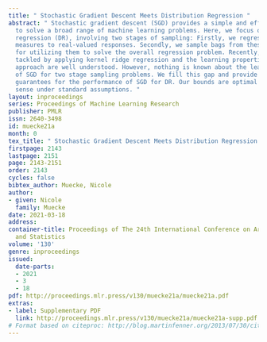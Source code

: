 ```yaml
---
title: " Stochastic Gradient Descent Meets Distribution Regression "
abstract: " Stochastic gradient descent (SGD) provides a simple and efficient way
  to solve a broad range of machine learning problems. Here, we focus on distribution
  regression (DR), involving two stages of sampling: Firstly, we regress from probability
  measures to real-valued responses. Secondly, we sample bags from these distributions
  for utilizing them to solve the overall regression problem. Recently, DR has been
  tackled by applying kernel ridge regression and the learning properties of this
  approach are well understood. However, nothing is known about the learning properties
  of SGD for two stage sampling problems. We fill this gap and provide theoretical
  guarantees for the performance of SGD for DR. Our bounds are optimal in a mini-max
  sense under standard assumptions. "
layout: inproceedings
series: Proceedings of Machine Learning Research
publisher: PMLR
issn: 2640-3498
id: muecke21a
month: 0
tex_title: " Stochastic Gradient Descent Meets Distribution Regression "
firstpage: 2143
lastpage: 2151
page: 2143-2151
order: 2143
cycles: false
bibtex_author: Muecke, Nicole
author:
- given: Nicole
  family: Muecke
date: 2021-03-18
address: 
container-title: Proceedings of The 24th International Conference on Artificial Intelligence
  and Statistics
volume: '130'
genre: inproceedings
issued:
  date-parts:
  - 2021
  - 3
  - 18
pdf: http://proceedings.mlr.press/v130/muecke21a/muecke21a.pdf
extras:
- label: Supplementary PDF
  link: http://proceedings.mlr.press/v130/muecke21a/muecke21a-supp.pdf
# Format based on citeproc: http://blog.martinfenner.org/2013/07/30/citeproc-yaml-for-bibliographies/
---
```

